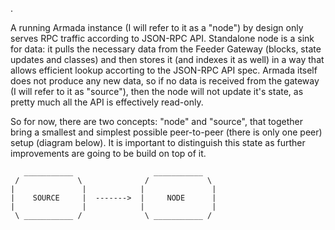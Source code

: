 .

A running Armada instance (I will refer to it as a "node") by design only serves RPC traffic according to JSON-RPC API. Standalone node is a sink for data: it pulls the necessary data from the Feeder Gateway (blocks, state updates and classes) and then stores it (and indexes it as well) in a way that allows efficient lookup accorting to the JSON-RPC API spec. Armada itself does not produce any new data, so if no data is received from the gateway (I will refer to it as "source"), then the node will not update it's state, as pretty much all the API is effectively read-only.

So for now, there are two concepts: "node" and "source", that together bring a smallest and simplest possible peer-to-peer (there is only one peer) setup (diagram below). It is important to distinguish this state as further improvements are going to be build on top of it.

```
   ___________                  ___________    
 /             \              /             \  
|               |            |               | 
|    SOURCE     |  ------->  |     NODE      | 
|               |            |               | 
 \ ___________ /              \ ___________ /  

```
